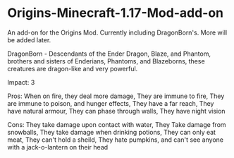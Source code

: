 # Origins-Minecraft-1.17-Mod-add-on
An add-on for the Origins Mod. Currently including DragonBorn's. More will be added later.


DragonBorn -
Descendants of the Ender Dragon, Blaze, and Phantom, brothers and sisters of Enderians, Phantoms, and Blazeborns, these creatures are dragon-like and very powerful.

Impact: 3

Pros:
When on fire, they deal more damage,
They are immune to fire,
They are immune to poison, and hunger effects,
They have a far reach,
They have natural armour,
They can phase through walls,
They have night vision

Cons:
They take damage upon contact with water,
They Take damage from snowballs,
They take damage when drinking potions,
They can only eat meat,
They can't hold a sheild,
They hate pumpkins, and can't see anyone with a jack-o-lantern on their head
